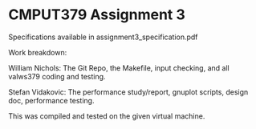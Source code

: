 # CMPUT379 Assignment 3
Specifications available in assignment3_specification.pdf

Work breakdown:

William Nichols: The Git Repo, the Makefile, input checking, and all valws379 coding and testing.

Stefan Vidakovic: The performance study/report, gnuplot scripts, design doc, performance testing.

This was compiled and tested on the given virtual machine.
